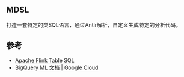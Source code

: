 ## MDSL
打造一套特定的类SQL语言，通过Antlr解析，自定义生成特定的分析代码。



## 参考

- [Apache Flink Table SQL](https://nightlies.apache.org/flink/flink-docs-release-1.14/docs/dev/table/overview/)
- [BigQuery ML 文档  | Google Cloud](https://cloud.google.com/bigquery-ml/docs?hl=zh-cn)
